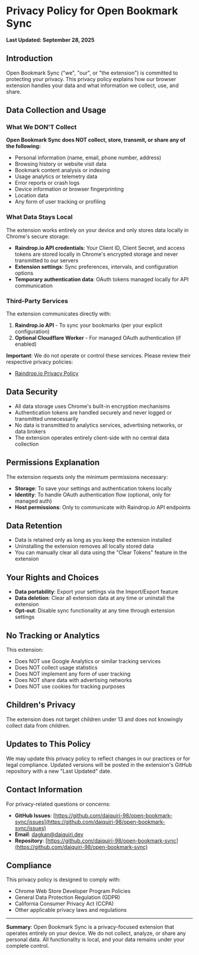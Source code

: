 # Privacy Policy for Open Bookmark Sync

**Last Updated: September 28, 2025**

## Introduction

Open Bookmark Sync ("we", "our", or "the extension") is committed to protecting your privacy. This privacy policy explains how our browser extension handles your data and what information we collect, use, and share.

## Data Collection and Usage

### What We DON'T Collect

**Open Bookmark Sync does NOT collect, store, transmit, or share any of the following:**

- Personal information (name, email, phone number, address)
- Browsing history or website visit data
- Bookmark content analysis or indexing
- Usage analytics or telemetry data
- Error reports or crash logs
- Device information or browser fingerprinting
- Location data
- Any form of user tracking or profiling

### What Data Stays Local

The extension works entirely on your device and only stores data locally in Chrome's secure storage:

- **Raindrop.io API credentials**: Your Client ID, Client Secret, and access tokens are stored locally in Chrome's encrypted storage and never transmitted to our servers
- **Extension settings**: Sync preferences, intervals, and configuration options
- **Temporary authentication data**: OAuth tokens managed locally for API communication

### Third-Party Services

The extension communicates directly with:

1. **Raindrop.io API** - To sync your bookmarks (per your explicit configuration)
2. **Optional Cloudflare Worker** - For managed OAuth authentication (if enabled)

**Important**: We do not operate or control these services. Please review their respective privacy policies:
- [Raindrop.io Privacy Policy](https://raindrop.io/privacy)

## Data Security

- All data storage uses Chrome's built-in encryption mechanisms
- Authentication tokens are handled securely and never logged or transmitted unnecessarily
- No data is transmitted to analytics services, advertising networks, or data brokers
- The extension operates entirely client-side with no central data collection

## Permissions Explanation

The extension requests only the minimum permissions necessary:

- **Storage**: To save your settings and authentication tokens locally
- **Identity**: To handle OAuth authentication flow (optional, only for managed auth)
- **Host permissions**: Only to communicate with Raindrop.io API endpoints

## Data Retention

- Data is retained only as long as you keep the extension installed
- Uninstalling the extension removes all locally stored data
- You can manually clear all data using the "Clear Tokens" feature in the extension

## Your Rights and Choices

- **Data portability**: Export your settings via the Import/Export feature
- **Data deletion**: Clear all extension data at any time or uninstall the extension
- **Opt-out**: Disable sync functionality at any time through extension settings

## No Tracking or Analytics

This extension:
- Does NOT use Google Analytics or similar tracking services
- Does NOT collect usage statistics
- Does NOT implement any form of user tracking
- Does NOT share data with advertising networks
- Does NOT use cookies for tracking purposes

## Children's Privacy

The extension does not target children under 13 and does not knowingly collect data from children.

## Updates to This Policy

We may update this privacy policy to reflect changes in our practices or for legal compliance. Updated versions will be posted in the extension's GitHub repository with a new "Last Updated" date.

## Contact Information

For privacy-related questions or concerns:

- **GitHub Issues**: [https://github.com/daiquiri-98/open-bookmark-sync/issues](https://github.com/daiquiri-98/open-bookmark-sync/issues)
- **Email**: dagkan@daiquiri.dev
- **Repository**: [https://github.com/daiquiri-98/open-bookmark-sync](https://github.com/daiquiri-98/open-bookmark-sync)

## Compliance

This privacy policy is designed to comply with:
- Chrome Web Store Developer Program Policies
- General Data Protection Regulation (GDPR)
- California Consumer Privacy Act (CCPA)
- Other applicable privacy laws and regulations

---

**Summary**: Open Bookmark Sync is a privacy-focused extension that operates entirely on your device. We do not collect, analyze, or share any personal data. All functionality is local, and your data remains under your complete control.